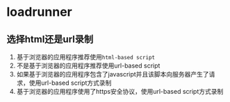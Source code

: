 # loadrunner

## 选择html还是url录制

1. 基于浏览器的应用程序推荐使用`html-based script`
2. 不是基于浏览器的应用程序推荐使用url-based script
3. 如果基于浏览器的应用程序包含了javascript并且该脚本向服务器产生了请求，使用url-based script方式录制
4. 基于浏览器的应用程序使用了https安全协议，使用url-based script方式录制

